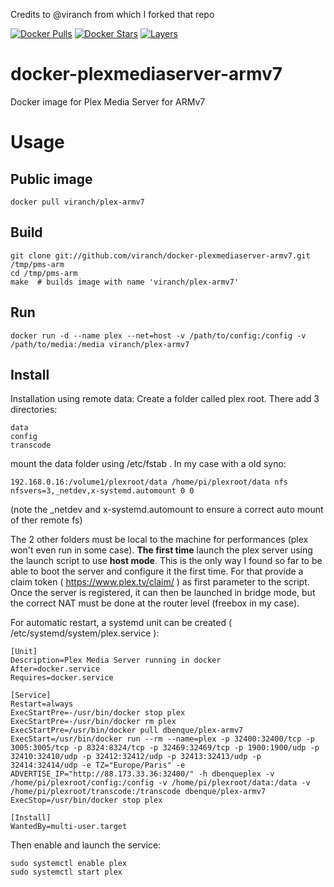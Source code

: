 Credits to @viranch from which I forked that repo

[![Docker Pulls](https://img.shields.io/docker/pulls/dbenque/plex-armv7.svg?maxAge=604800)](https://hub.docker.com/r/dbenque/plex-armv7/) [![Docker Stars](https://img.shields.io/docker/stars/dbenque/plex-armv7.svg?maxAge=604800)](https://hub.docker.com/r/dbenque/plex-armv7/) [![Layers](https://images.microbadger.com/badges/image/dbenque/plex-armv7.svg)](https://hub.docker.com/r/dbenque/plex-armv7/)

# docker-plexmediaserver-armv7
Docker image for Plex Media Server for ARMv7

# Usage

## Public image

```
docker pull viranch/plex-armv7
```

## Build

```
git clone git://github.com/viranch/docker-plexmediaserver-armv7.git /tmp/pms-arm
cd /tmp/pms-arm
make  # builds image with name 'viranch/plex-armv7'
```

## Run

```
docker run -d --name plex --net=host -v /path/to/config:/config -v /path/to/media:/media viranch/plex-armv7
```

## Install


Installation using remote data: 
Create a folder called plex root.
There add 3 directories:
```
data
config
transcode
```
mount the data folder using /etc/fstab . In my case with a old syno:
```
192.168.0.16:/volume1/plexroot/data /home/pi/plexroot/data nfs nfsvers=3,_netdev,x-systemd.automount 0 0
```
(note the _netdev and x-systemd.automount to ensure a correct auto mount of ther remote fs)

The 2 other folders must be local to the machine for performances (plex won't even run in some case).
**The first time** launch the plex server using the launch script to use **host mode**. This is the only way I found so far to be able to boot the server and configure it the first time. For that provide a claim token ( https://www.plex.tv/claim/ ) as first parameter to the script.
Once the server is registered, it can then be launched in bridge mode, but the correct NAT must be done at the router level (freebox in my case).

For automatic restart, a systemd unit can be created ( /etc/systemd/system/plex.service ):
```
[Unit]
Description=Plex Media Server running in docker
After=docker.service
Requires=docker.service

[Service]
Restart=always
ExecStartPre=-/usr/bin/docker stop plex
ExecStartPre=-/usr/bin/docker rm plex
ExecStartPre=/usr/bin/docker pull dbenque/plex-armv7
ExecStart=/usr/bin/docker run --rm --name=plex -p 32400:32400/tcp -p 3005:3005/tcp -p 8324:8324/tcp -p 32469:32469/tcp -p 1900:1900/udp -p 32410:32410/udp -p 32412:32412/udp -p 32413:32413/udp -p 32414:32414/udp -e TZ="Europe/Paris" -e ADVERTISE_IP="http://88.173.33.36:32400/" -h dbenqueplex -v /home/pi/plexroot/config:/config -v /home/pi/plexroot/data:/data -v /home/pi/plexroot/transcode:/transcode dbenque/plex-armv7
ExecStop=/usr/bin/docker stop plex

[Install]
WantedBy=multi-user.target 
```

Then enable and launch the service:
```
sudo systemctl enable plex
sudo systemctl start plex
```
